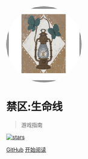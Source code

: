 <img width="200px" style="border-radius: 50%" bor src ="静谧.png">

# 禁区:生命线

> 游戏指南

[![stars](https://badgen.net/github/stars/Bistu-OSSDT-2022/13-wangxf-wuzf/?color=red)](https://github.com/Bistu-OSSDT-2022/13-wangxf-wuzf)

[GitHub](https://github.com/Bistu-OSSDT-2022/13-wangxf-wuzf/)
[开始阅读](?id=headline)